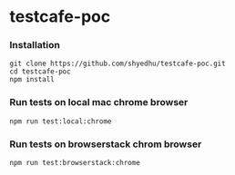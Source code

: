 # testcafe-poc

### Installation

```
git clone https://github.com/shyedhu/testcafe-poc.git
cd testcafe-poc
npm install
```

### Run tests on local mac chrome browser

```
npm run test:local:chrome

```

### Run tests on browserstack chrom browser 

```
npm run test:browserstack:chrome


```
